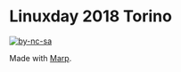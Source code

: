 # Linuxday 2018 Torino

[![by-nc-sa](https://img.shields.io/badge/license-by--nc--sa-blue.svg)](https://creativecommons.org/licenses/by-nc-sa/4.0/)

Made with [Marp](https://yhatt.github.io/marp/).

